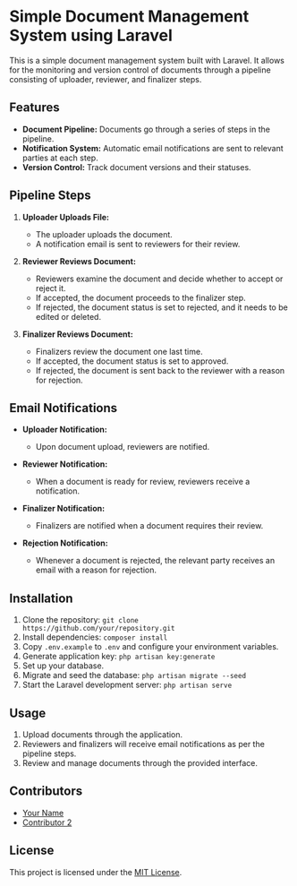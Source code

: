 # Simple Document Management System using Laravel

This is a simple document management system built with Laravel. It allows for the monitoring and version control of documents through a pipeline consisting of uploader, reviewer, and finalizer steps.

## Features

- **Document Pipeline:** Documents go through a series of steps in the pipeline.
- **Notification System:** Automatic email notifications are sent to relevant parties at each step.
- **Version Control:** Track document versions and their statuses.

## Pipeline Steps

1. **Uploader Uploads File:**
    - The uploader uploads the document.
    - A notification email is sent to reviewers for their review.

2. **Reviewer Reviews Document:**
    - Reviewers examine the document and decide whether to accept or reject it.
    - If accepted, the document proceeds to the finalizer step.
    - If rejected, the document status is set to rejected, and it needs to be edited or deleted.

3. **Finalizer Reviews Document:**
    - Finalizers review the document one last time.
    - If accepted, the document status is set to approved.
    - If rejected, the document is sent back to the reviewer with a reason for rejection.


## Email Notifications

- **Uploader Notification:**
    - Upon document upload, reviewers are notified.

- **Reviewer Notification:**
    - When a document is ready for review, reviewers receive a notification.

- **Finalizer Notification:**
    - Finalizers are notified when a document requires their review.

- **Rejection Notification:**
    - Whenever a document is rejected, the relevant party receives an email with a reason for rejection.

## Installation

1. Clone the repository: `git clone https://github.com/your/repository.git`
2. Install dependencies: `composer install`
3. Copy `.env.example` to `.env` and configure your environment variables.
4. Generate application key: `php artisan key:generate`
5. Set up your database.
6. Migrate and seed the database: `php artisan migrate --seed`
7. Start the Laravel development server: `php artisan serve`

## Usage

1. Upload documents through the application.
2. Reviewers and finalizers will receive email notifications as per the pipeline steps.
3. Review and manage documents through the provided interface.

## Contributors

- [Your Name](https://github.com/yourname)
- [Contributor 2](https://github.com/contributor2)

## License

This project is licensed under the [MIT License](LICENSE).
